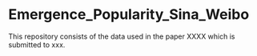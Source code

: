 # Emergence_Popularity_Sina_Weibo

This repository consists of the data used in the paper XXXX which is submitted to xxx.
